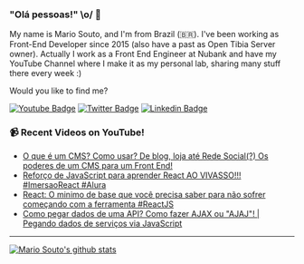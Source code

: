 ### "Olá pessoas!" \o/ 👋

My name is Mario Souto, and I'm from Brazil (🇧🇷). I've been working as Front-End Developer since 2015 (also have a past as Open Tibia Server owner). Actually I work as a Front End Engineer at Nubank and have my YouTube Channel where I make it as my personal lab, sharing many stuff there every week :)

Would you like to find me?

[![Youtube Badge](https://img.shields.io/badge/-Youtube-FF0000?style=flat-square&labelColor=FF0000&logo=youtube&logoColor=white&link=https://youtube.com/c/DevSoutinho)](https://youtube.com/c/DevSoutinho)
[![Twitter Badge](https://img.shields.io/badge/-Twitter-1ca0f1?style=flat-square&labelColor=1ca0f1&logo=twitter&logoColor=white&link=https://twitter.com/omariosouto)](https://twitter.com/omariosouto)
[![Linkedin Badge](https://img.shields.io/badge/-LinkedIn-blue?style=flat-square&logo=Linkedin&logoColor=white&link=https://www.linkedin.com/in/omariosouto)](https://www.linkedin.com/in/omariosouto)

### 📹 Recent Videos on YouTube!

<!-- YOUTUBE:START -->
- [O que é um CMS? Como usar? De blog, loja até Rede Social(?) Os poderes de um CMS para um Front End!](https://www.youtube.com/watch?v=IZi6nogysRM)
- [Reforço de JavaScript para aprender React AO VIVASSO!!! #ImersaoReact #Alura](https://www.youtube.com/watch?v=FY8GLTE-eFU)
- [React: O minimo de base que você precisa saber para não sofrer começando com a ferramenta #ReactJS](https://www.youtube.com/watch?v=4BxrxiMMjcA)
- [Como pegar dados de uma API? Como fazer AJAX ou "AJAJ"! | Pegando dados de serviços via JavaScript](https://www.youtube.com/watch?v=85vJXFpXLQw)
<!-- YOUTUBE:END -->

____


[![Mario Souto's github stats](https://github-readme-stats.vercel.app/api?username=omariosouto&theme=dark&show_icons=true&count_private=true)](https://github.com/felipefialho)
